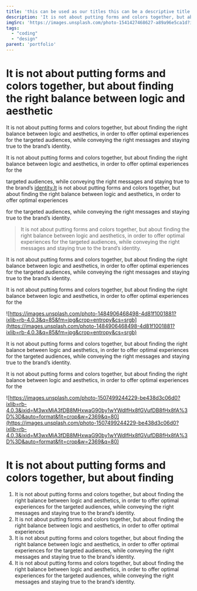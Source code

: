 ```yaml
---
title: 'this can be used as our titles this can be a descriptive title with a lot of words'
description: 'It is not about putting forms and colors together, but about finding the right balance between logic and aesthetics, in order to offer optimal experiences for the targeted audiences, while conveying the right messages and staying true to the brand’s identity.'
imgSrc: 'https://images.unsplash.com/photo-1541427468627-a89a96e5ca1d?ixlib=rb-4.0.3&ixid=M3wxMjA3fDB8MHxwaG90by1wYWdlfHx8fGVufDB8fHx8fA%3D%3D&auto=format&fit=crop&w=2370&q=80'
tags:
  - "coding"
  - "design"
parent: 'portfolio'
---
```


# It is not about putting forms and colors together, but about finding the right balance between logic and aesthetic

It is not about putting forms and colors together, but about finding the right balance between logic and aesthetics, in order to offer optimal experiences for the targeted audiences, while conveying the right messages and staying true to the brand’s identity.

It is not about putting forms and colors together, but about finding the right balance between logic and aesthetics, in order to offer optimal experiences for the

targeted audiences, while conveying the right messages and staying true to the brand’s [identity.It](http://identity.it/) is not about putting forms and colors together, but about finding the right balance between logic and aesthetics, in order to offer optimal experiences

for the targeted audiences, while conveying the right messages and staying true to the brand’s identity.

> It is not about putting forms and colors together, but about finding the right balance between logic and aesthetics, in order to offer optimal experiences for the targeted audiences, while conveying the right messages and staying true to the brand’s identity.

It is not about putting forms and colors together, but about finding the right balance between logic and aesthetics, in order to offer optimal experiences for the targeted audiences, while conveying the right messages and staying true to the brand’s identity.

It is not about putting forms and colors together, but about finding the right balance between logic and aesthetics, in order to offer optimal experiences for the

![https://images.unsplash.com/photo-1484906468498-4d81f1001881?ixlib=rb-4.0.3&q=85&fm=jpg&crop=entropy&cs=srgb](https://images.unsplash.com/photo-1484906468498-4d81f1001881?ixlib=rb-4.0.3&q=85&fm=jpg&crop=entropy&cs=srgb)

It is not about putting forms and colors together, but about finding the right balance between logic and aesthetics, in order to offer optimal experiences for the targeted audiences, while conveying the right messages and staying true to the brand’s identity.

It is not about putting forms and colors together, but about finding the right balance between logic and aesthetics, in order to offer optimal experiences for the

![https://images.unsplash.com/photo-1507499244229-be438d3c06d0?ixlib=rb-4.0.3&ixid=M3wxMjA3fDB8MHxwaG90by1wYWdlfHx8fGVufDB8fHx8fA%3D%3D&auto=format&fit=crop&w=2369&q=80](https://images.unsplash.com/photo-1507499244229-be438d3c06d0?ixlib=rb-4.0.3&ixid=M3wxMjA3fDB8MHxwaG90by1wYWdlfHx8fGVufDB8fHx8fA%3D%3D&auto=format&fit=crop&w=2369&q=80)

# It is not about putting forms and colors together, but about finding

1. It is not about putting forms and colors together, but about finding the right balance between logic and aesthetics, in order to offer optimal experiences for the targeted audiences, while conveying the right messages and staying true to the brand’s identity.
2. It is not about putting forms and colors together, but about finding the right balance between logic and aesthetics, in order to offer optimal experiences
3. It is not about putting forms and colors together, but about finding the right balance between logic and aesthetics, in order to offer optimal experiences for the targeted audiences, while conveying the right messages and staying true to the brand’s identity.
4. It is not about putting forms and colors together, but about finding the right balance between logic and aesthetics, in order to offer optimal experiences for the targeted audiences, while conveying the right messages and staying true to the brand’s identity.
